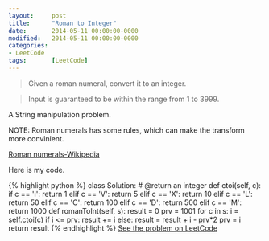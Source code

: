 ```yaml
---
layout: 	post
title:  	"Roman to Integer"
date:   	2014-05-11 00:00:00-0000
modified: 	2014-05-11 00:00:00-0000
categories: 
- LeetCode
tags:		[LeetCode]
---
```


>Given a roman numeral, convert it to an integer.

>Input is guaranteed to be within the range from 1 to 3999.

A String manipulation problem.

NOTE: Roman numerals has some rules, which can make the transform more convinient.

[Roman numerals-Wikipedia](http://en.wikipedia.org/wiki/Roman_numerals)

Here is my code.

{% highlight python %}
class Solution:
	# @return an integer
	def ctoi(self, c):
		if   c == 'I':
			return 1
		elif c == 'V':
			return 5
		elif c == 'X':
			return 10
		elif c == 'L':
			return 50
		elif c == 'C':
			return 100
		elif c == 'D':
			return 500
		elif c == 'M':
			return 1000
	def romanToInt(self, s):
		result = 0
		prv = 1001
		for c in s:
			i = self.ctoi(c)
			if i <= prv:
				result += i
			else:
				result = result + i - prv*2
			prv = i
		return result
{% endhighlight %}
[See the problem on LeetCode](http://oj.leetcode.com/problems/roman-to-integer/)
